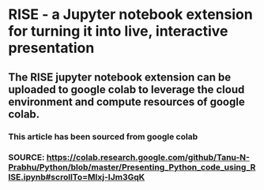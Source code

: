 # RISE - a Jupyter notebook extension for turning it into live, interactive presentation 
## The RISE jupyter notebook extension can be uploaded to google colab to leverage the cloud environment and compute resources of google colab.
### This article has been sourced from google colab 
### SOURCE: https://colab.research.google.com/github/Tanu-N-Prabhu/Python/blob/master/Presenting_Python_code_using_RISE.ipynb#scrollTo=Mlxj-IJm3GqK
